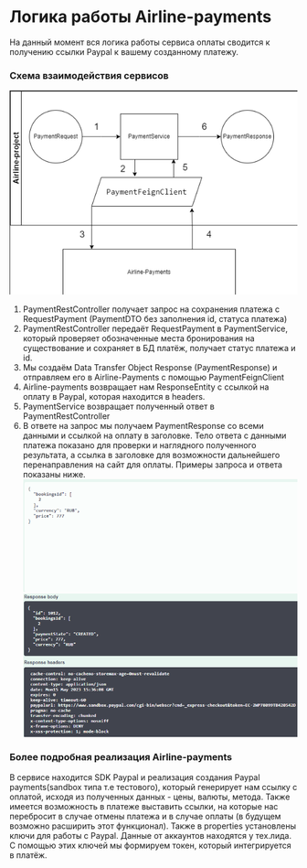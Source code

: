 # Логика работы Airline-payments

На данный момент вся логика работы сервиса оплаты сводится к получению ссылки Paypal к вашему созданному платежу.

### Схема взаимодействия сервисов

![img_2.png](Схема.png)
1. PaymentRestController получает запрос на сохранения платежа с RequestPayment (PaymentDTO без заполнения id, статуса платежа)
2. PaymentRestController передаёт RequestPayment в PaymentService, который проверяет обозначенные места бронирования на существование и сохраняет в БД платёж, получает статус платежа и id.
3. Мы создаём Data Transfer Object Response (PaymentResponse) и отправляем его в Airline-Payments с помощью PaymentFeignClient
4. Airline-payments возвращает нам ResponseEntity с ссылкой на оплату в Paypal, которая находится в headers.
5. PaymentService возвращает полученный ответ в PaymentRestController
6. В ответе на запрос мы получаем PaymentResponse со всеми данными и ссылкой на оплату в заголовке. Тело ответа с данными платежа показано
для проверки и наглядного полученного результата, а ссылка в заголовке для возможности дальнейшего перенаправления на сайт для оплаты.
Примеры запроса и ответа показаны ниже.
![img_3.png](Запрос.png)![img_5.png](Ответ.png)

### Более подробная реализация Airline-payments

В сервисе находится SDK Paypal и реализация создания Paypal payments(sandbox типа т.е тестового), который генерирует нам ссылку с оплатой, исходя из полученных данных - цены, валюты, метода.
Также имеется возможность в платеже выставить ссылки, на которые нас перебросит в случае отмены платежа и в случае оплаты (в будущем возможно расширить этот функционал).
Также в properties установлены ключи для работы с Paypal. Данные от аккаунтов находятся у тех.лида. С помощью этих ключей мы формируем токен, который интегрируется в платёж.

